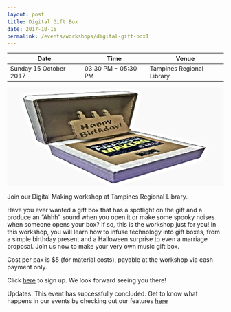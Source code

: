 ```yaml
---
layout: post
title: Digital Gift Box
date: 2017-10-15
permalink: /events/workshops/digital-gift-box1
---
```


| Date | Time | Venue |
|--------|---|---|
| Sunday 15 October 2017 | 03:30 PM - 05:30 PM | Tampines Regional Library |

![hi](/images/events/workshops-and-exhibitions/Digital-Gift-Box2.jpg)


Join our Digital Making workshop at Tampines Regional Library. 

 

Have you ever wanted a gift box that has a spotlight on the gift and a produce an “Ahhh” sound when you open it or make some spooky noises when someone opens your box? If so, this is the workshop just for you! In this workshop, you will learn how to infuse technology into gift boxes, from a simple birthday present and a Halloween surprise to even a marriage proposal. Join us now to make your very own music gift box.

 

Cost per pax is $5 (for material costs), payable at the workshop via cash payment only.

 

Click <a href="https://www.nlb.gov.sg/golibrary2/e/techsetter-series-digital-gift-box-29900611" target="_blank">here</a> to sign up. We look forward seeing you there! 

Updates: This event has successfully concluded. Get to know what happens in our events by checking out our features <a href="" target="_blank">here</a>
